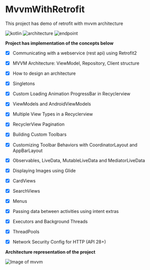 # MvvmWithRetrofit
This project has demo of retrofit with mvvm architecture

![kotlin](https://img.shields.io/badge/Kotlin-language-blue)
![architecture](https://img.shields.io/badge/mvvm-architecture-green)
![endpoint](https://img.shields.io/badge/EndPoint-API-orange)

**Project has implementation of the concepts below** 

- [x]  Communicating with a webservice (rest api) using Retrofit2
- [x]  MVVM Architecture: ViewModel, Repository, Client structure
- [x]  How to design an architecture
- [x]  Singletons
- [x]  Custom Loading Animation ProgressBar in Recyclerview
- [x]  ViewModels and AndroidViewModels
- [x]  Multiple View Types in a Recyclerview
- [x]  RecyclerView Pagination
- [x]  Building Custom Toolbars
- [x] Customizing Toolbar Behaviors with CoordinatorLayout and AppBarLayout
- [x]  Observables, LiveData, MutableLiveData and MediatorLiveData
- [x]  Displaying Images using Glide
- [x]  CardViews
- [x]  SearchViews
- [x]  Menus
- [x]  Passing data between activities using intent extras
- [x]  Executors and Background Threads
- [x]  ThreadPools
- [x]  Network Security Config for HTTP (API 28+)


**Architecture representation of the project**

![Image of mvvm](https://developer.android.com/topic/libraries/architecture/images/final-architecture.png)

